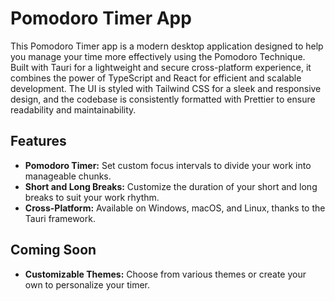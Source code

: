 # Pomodoro Timer App

This Pomodoro Timer app is a modern desktop application designed to help you manage your time more effectively using the Pomodoro Technique. Built with Tauri for a lightweight and secure cross-platform experience, it combines the power of TypeScript and React for efficient and scalable development. The UI is styled with Tailwind CSS for a sleek and responsive design, and the codebase is consistently formatted with Prettier to ensure readability and maintainability.

## Features

- **Pomodoro Timer:** Set custom focus intervals to divide your work into manageable chunks.
- **Short and Long Breaks:** Customize the duration of your short and long breaks to suit your work rhythm.
- **Cross-Platform:** Available on Windows, macOS, and Linux, thanks to the Tauri framework.


## Coming Soon
- **Customizable Themes:** Choose from various themes or create your own to personalize your timer.
